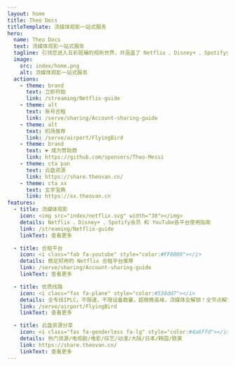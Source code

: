 ```yaml
---
layout: home
title: Theo Docs
titleTemplate: 流媒体观影一站式服务
hero:
  name: Theo Docs
  text: 流媒体观影一站式服务
  tagline: 引领您进入五彩斑斓的视听世界，并涵盖了 Netflix 、Disney+ 、Spotify会员 和 YouTube会员 的精彩领域
  image:
    src: index/home.png
    alt: 流媒体观影一站式服务
  actions:
    - theme: brand
      text: 立即开始
      link: /streaming/Netflix-guide
    - theme: alt
      text: 账号合租
      link: /serve/sharing/Account-sharing-guide
    - theme: alt
      text: 机场推荐
      link: /serve/airport/FlyingBird
    - theme: brand
      text: ❤️ 成为赞助商
      link: https://github.com/sponsors/Theo-Messi
    - theme: cta pan
      text: 云盘资源
      link: https://share.theovan.cn/
    - theme: cta xx
      text: 玄学宝典
      link: https://xx.theovan.cn
features:
  - title: 流媒体观影
    icon: <img src="index/netflix.svg" width="30"></img>
    details: Netflix 、Disney+ 、Spotify会员 和 YouTube各平台使用指南
    link: /streaming/Netflix-guide
    linkText: 查看更多

  - title: 合租平台
    icon: <i class="fab fa-youtube" style="color:#FF0000"></i>
    details: 稳定好用的 Netflix 合租平台推荐
    link: /serve/sharing/Account-sharing-guide
    linkText: 查看更多

  - title: 优质线路
    icon: <i class="fas fa-plane" style="color:#538dd7"></i>
    details: 全专线IPLC，不限速，不限设备数量，超稳晚高峰，流媒体全解锁！全节点解锁chatgpt！
    link: /serve/airport/FlyingBird
    linkText: 查看更多

  - title: 云盘资源分享
    icon: <i class="fas fa-genderless fa-lg" style="color:#4a6ffd"></i>
    details: 热门资源/电视剧/电影/综艺/动漫/大陆/日本/韩国/欧美
    link: https://share.theovan.cn/
    linkText: 查看更多
---
```


<Home />

